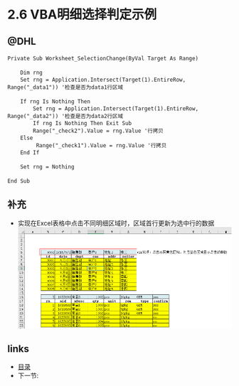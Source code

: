 # 2.6 VBA明细选择判定示例

## @DHL

	Private Sub Worksheet_SelectionChange(ByVal Target As Range)
	    
	    Dim rng
	    Set rng = Application.Intersect(Target(1).EntireRow, Range("_data1")) '检查是否为data1行区域
	    
	    If rng Is Nothing Then
	        Set rng = Application.Intersect(Target(1).EntireRow, Range("_data2")) '检查是否为data2行区域
	        If rng Is Nothing Then Exit Sub
	        Range("_check2").Value = rng.Value '行拷贝
	    Else
	         Range("_check1").Value = rng.Value '行拷贝
	    End If
	
	    Set rng = Nothing
		
	End Sub

## 补充
 * 实现在Excel表格中点击不同明细区域时，区域首行更新为选中行的数据
![](images/2.6.1.jpg?raw=true)
 
## links
  * [目录](<preface.md>)
  * 下一节: [](<02.7.md>)
